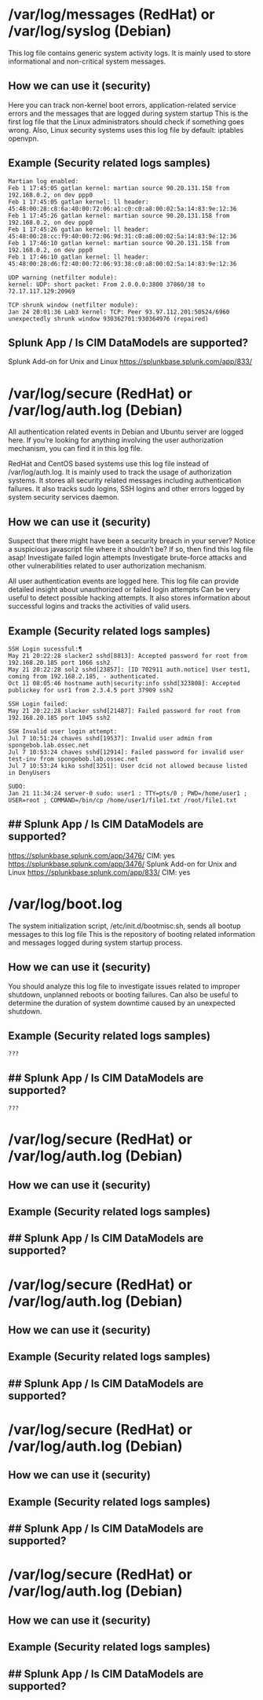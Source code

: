 # /var/log/messages (RedHat) or /var/log/syslog (Debian)

This log file contains generic system activity logs. It is mainly used to store informational and non-critical system messages.

## How we can use it (security)

Here you can track non-kernel boot errors, application-related service errors and the messages that are logged during system startup This is the first log file that the Linux administrators should check if something goes wrong. Also, Linux security systems uses this log file by default: iptables openvpn.

## Example (Security related logs samples)

```
Martian log enabled:
Feb 1 17:45:05 gatlan kernel: martian source 90.20.131.158 from 192.168.0.2, on dev ppp0
Feb 1 17:45:05 gatlan kernel: ll header: 45:48:00:28:c8:6a:40:00:72:06:a1:c0:c0:a8:00:02:5a:14:83:9e:12:36
Feb 1 17:45:26 gatlan kernel: martian source 90.20.131.158 from 192.168.0.2, on dev ppp0
Feb 1 17:45:26 gatlan kernel: ll header: 45:48:00:28:cc:f9:40:00:72:06:9d:31:c0:a8:00:02:5a:14:83:9e:12:36
Feb 1 17:46:10 gatlan kernel: martian source 90.20.131.158 from 192.168.0.2, on dev ppp0
Feb 1 17:46:10 gatlan kernel: ll header: 45:48:00:28:d6:f2:40:00:72:06:93:38:c0:a8:00:02:5a:14:83:9e:12:36

UDP warning (netfilter module):
kernel: UDP: short packet: From 2.0.0.0:3800 37860/38 to 72.17.117.129:20969

TCP shrunk window (netfilter module):
Jan 24 20:01:36 Lab3 kernel: TCP: Peer 93.97.112.201:50524/6960 unexpectedly shrunk window 930362701:930364976 (repaired)
```
## Splunk App / Is CIM DataModels are supported?

Splunk Add-on for Unix and Linux
https://splunkbase.splunk.com/app/833/

# /var/log/secure (RedHat) or /var/log/auth.log (Debian)

All authentication related events in Debian and Ubuntu server are logged here. If you’re looking for anything involving the user authorization mechanism, you can find it in this log file.

RedHat and CentOS based systems use this log file instead of /var/log/auth.log.
It is mainly used to track the usage of authorization systems. It stores all security related messages including authentication failures. It also tracks sudo logins, SSH logins and other errors logged by system security services daemon.

## How we can use it (security)

Suspect that there might have been a security breach in your server? Notice a suspicious javascript file where it shouldn’t be? If so, then find this log file asap!
Investigate failed login attempts Investigate brute-force attacks and other vulnerabilities related to user authorization mechanism.

All user authentication events are logged here. This log file can provide detailed insight about unauthorized or failed login attempts Can be very useful to detect possible hacking attempts. It also stores information about successful logins and tracks the activities of valid users.

## Example (Security related logs samples)

```
SSH Login sucessful:¶
May 21 20:22:28 slacker2 sshd[8813]: Accepted password for root from 192.168.20.185 port 1066 ssh2
May 21 20:22:28 sol2 sshd[23857]: [ID 702911 auth.notice] User test1, coming from 192.168.2.185, - authenticated.
Oct 11 08:05:46 hostname auth|security:info sshd[323808]: Accepted publickey for usr1 from 2.3.4.5 port 37909 ssh2

SSH Login failed:
May 21 20:22:28 slacker sshd[21487]: Failed password for root from 192.168.20.185 port 1045 ssh2

SSH Invalid user login attempt:
Jul 7 10:51:24 chaves sshd[19537]: Invalid user admin from spongebob.lab.ossec.net
Jul 7 10:53:24 chaves sshd[12914]: Failed password for invalid user test-inv from spongebob.lab.ossec.net
Jul 7 10:53:24 kiko sshd[3251]: User dcid not allowed because listed in DenyUsers

SUDO:
Jan 21 11:34:24 server-0 sudo: user1 : TTY=pts/0 ; PWD=/home/user1 ; USER=root ; COMMAND=/bin/cp /home/user1/file1.txt /root/file1.txt
```

## ## Splunk App / Is CIM DataModels are supported?

https://splunkbase.splunk.com/app/3476/ 
CIM: yes
https://splunkbase.splunk.com/app/3476/
Splunk Add-on for Unix and Linux
https://splunkbase.splunk.com/app/833/
CIM: yes


# /var/log/boot.log

The system initialization script, /etc/init.d/bootmisc.sh, sends all bootup messages to this log file This is the repository of booting related information and messages logged during system startup process.

## How we can use it (security)

You should analyze this log file to investigate issues related to improper shutdown, unplanned reboots or booting failures. Can also be useful to determine the duration of system downtime caused by an unexpected shutdown.

## Example (Security related logs samples)
```
???
```
## ## Splunk App / Is CIM DataModels are supported?
```
???
```

# /var/log/secure (RedHat) or /var/log/auth.log (Debian)

## How we can use it (security)

## Example (Security related logs samples)

## ## Splunk App / Is CIM DataModels are supported?



# /var/log/secure (RedHat) or /var/log/auth.log (Debian)

## How we can use it (security)

## Example (Security related logs samples)

## ## Splunk App / Is CIM DataModels are supported?



# /var/log/secure (RedHat) or /var/log/auth.log (Debian)

## How we can use it (security)

## Example (Security related logs samples)

## ## Splunk App / Is CIM DataModels are supported?



# /var/log/secure (RedHat) or /var/log/auth.log (Debian)

## How we can use it (security)

## Example (Security related logs samples)

## ## Splunk App / Is CIM DataModels are supported?
